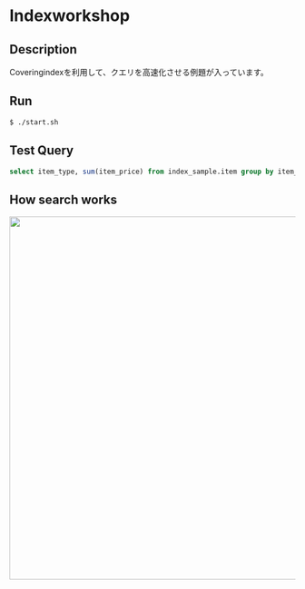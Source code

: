 # Indexworkshop
## Description
Coveringindexを利用して、クエリを高速化させる例題が入っています。

## Run
```bash
$ ./start.sh
```

## Test Query
```sql
select item_type, sum(item_price) from index_sample.item group by item_type;
```

## How search works
<img src="https://user-images.githubusercontent.com/12817245/54083439-ca397880-4366-11e9-81b7-41a8e06b4dbc.png" width="640">

